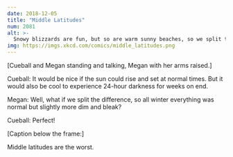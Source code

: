 ```yaml
---
date: 2018-12-05
title: "Middle Latitudes"
num: 2081
alt: >-
  Snowy blizzards are fun, but so are warm sunny beaches, so we split the difference by having lots of icy wet slush!
img: https://imgs.xkcd.com/comics/middle_latitudes.png
---
```

[Cueball and Megan standing and talking, Megan with her arms raised.]

Cueball: It would be nice if the sun could rise and set at normal times. But it would also be cool to experience 24-hour darkness for weeks on end.

Megan: Well, what if we split the difference, so all winter everything was normal but slightly more dim and bleak?

Cueball: Perfect!

[Caption below the frame:]

Middle latitudes are the worst.